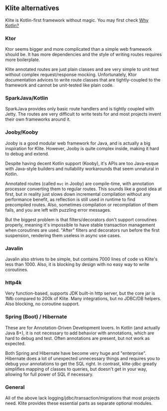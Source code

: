 ## Klite alternatives

Klite is Kotlin-first framework without magic. You may first check [Why Kotlin?](Kotlin.md)

### Ktor

Ktor seems bigger and more complicated than a simple web framework should be.
It has more dependencies and the style of writing routes requires more boilerplate.

Klite annotated routes are just plain classes and are very simple to unit test without complex request/response mocking.
Unfortunately, Ktor documentation advices to write route classes that are tightly-coupled to the framework and
cannot be unit-tested like plain code.

### SparkJava/Kotlin

SparkJava provides only basic route handlers and is tightly coupled with Jetty.
The routes are very difficult to write tests for and most projects invent their own frameworks around it.

### Jooby/Kooby

Jooby is a good modular web framework for Java, and is actually a big inspiration for Klite.
However, Jooby is quite complex inside, making it hard to debug and extend.

Despite having decent Kotlin support (Kooby), it's APIs are too Java-esque with Java-style builders and nullability
workarounds that seem unnatural in Kotlin.

Annotated routes (called `mvc` in Jooby) are compile-time, with annotation processor converting them to regular routes.
This sounds like a good idea at first, but in reality just slows down incremental compilation without any performance benefit, as
reflection is still used in runtime to find precompiled routes. Also, sometimes compilation or recompilation of them fails,
and you are left with puzzling error messages.

But the biggest problem is that filters/decorators don't support coroutines properly, meaning it's impossible
to have stable transaction management when coroutines are used. "After" filters and decorators run before the first
suspension, rendering them useless in async use cases.

### Javalin

Javalin also strives to be simple, but contains 7000 lines of code vs Klite's less than 1000.
Also, it is blocking by design with no easy way to write coroutines.

### http4k

Very function-based, supports JDK built-in http server, but the core jar is 1Mb compared to 200k of Klite.
Many integrations, but no JDBC/DB helpers. Also blocking, no coroutine support.

### Spring (Boot) / Hibernate

These are for Annotation-Driven Development lovers. In Kotlin (and actually Java 8+), it is not necessary to add behavior with annotations,
which are hard to debug and test. Often annotations are present, but not work as expected.

Both Spring and Hibernate have become very huge and "enterprise".
Hibernate does a lot of unexpected unnecessary things and requires you to debug your annotations to get the SQL right.
In contrast, klite-jdbc greatly simplifies mapping of classes to queries, but doesn't get in your way, allowing for full power of SQL if necessary.

### General

All of the above lack logging/jdbc/transaction/migrations that most projects need.
Klite provides these essential parts as separate optional modules.
